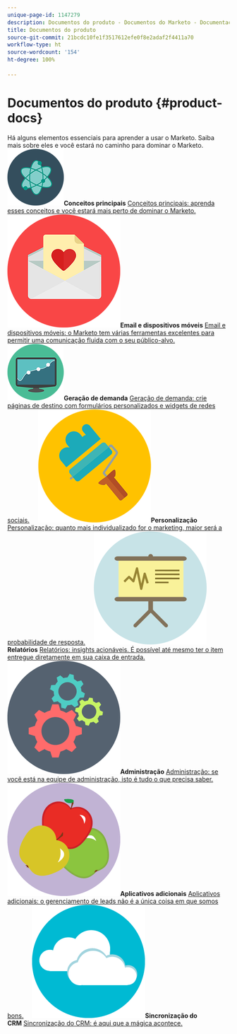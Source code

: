 ```yaml
---
unique-page-id: 1147279
description: Documentos do produto - Documentos do Marketo - Documentação do produto
title: Documentos do produto
source-git-commit: 21bcdc10fe1f3517612efe0f8e2adaf2f4411a70
workflow-type: ht
source-wordcount: '154'
ht-degree: 100%

---
```



# Documentos do produto {#product-docs}

Há alguns elementos essenciais para aprender a usar o Marketo. Saiba mais sobre eles e você estará no caminho para dominar o Marketo.
**![Conceitos principais](assets/education-science-12.png)Conceitos principais** [Conceitos principais: aprenda esses conceitos e você estará mais perto de dominar o Marketo.](product-docs/core-marketo-concepts.md)     **![Email e dispositivos móveis](assets/valentine-day-10.png)Email e dispositivos móveis** [Email e dispositivos móveis: o Marketo tem várias ferramentas excelentes para permitir uma comunicação fluida com o seu público-alvo.](https://docs.marketo.com/pages/viewpage.action?pageId=557076)     **![Geração de demanda](assets/seo-04.png)Geração de demanda** [Geração de demanda: crie páginas de destino com formulários personalizados e widgets de redes sociais.](product-docs/demand-generation.md)     **![Personalização](assets/graphic-design-tools-19.png)Personalização** [Personalização: quanto mais individualizado for o marketing, maior será a probabilidade de resposta.](product-docs/personalization.md)     **![Relatórios](assets/office-21.png)Relatórios** [Relatórios: insights acionáveis. É possível até mesmo ter o item entregue diretamente em sua caixa de entrada.](product-docs/reporting.md)     **![Administração](assets/technology-08.png)Administração** [Administração: se você está na equipe de administração, isto é tudo o que precisa saber.](https://docs.marketo.com/display/DOCS/Administration)     **![Aplicativos adicionais](assets/food-10.png)Aplicativos adicionais** [Aplicativos adicionais: o gerenciamento de leads não é a única coisa em que somos bons.](product-docs/additional-apps.md)     **![Sincronização do CRM](assets/seo-33.png)Sincronização do CRM** [Sincronização do CRM: é aqui que a mágica acontece.](product-docs/crm-sync.md)
